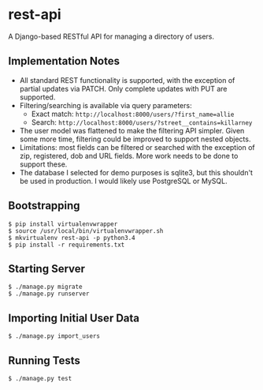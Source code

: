 # rest-api

A Django-based RESTful API for managing a directory of users.

## Implementation Notes

- All standard REST functionality is supported, with the exception of partial
updates via PATCH. Only complete updates with PUT are supported.
- Filtering/searching is available via query parameters:
    - Exact match: `http://localhost:8000/users/?first_name=allie`
    - Search: `http://localhost:8000/users/?street__contains=killarney`
- The user model was flattened to make the filtering API simpler. Given
some more time, filtering could be improved to support nested objects.
- Limitations: most fields can be filtered or searched with the exception of 
zip, registered, dob and URL fields. More work needs to be done to support
these.
- The database I selected for demo purposes is sqlite3, but this shouldn't be
used in production. I would likely use PostgreSQL or MySQL.

## Bootstrapping

```
$ pip install virtualenvwrapper
$ source /usr/local/bin/virtualenvwrapper.sh
$ mkvirtualenv rest-api -p python3.4
$ pip install -r requirements.txt
```

## Starting Server

```
$ ./manage.py migrate
$ ./manage.py runserver
```

## Importing Initial User Data

```
$ ./manage.py import_users
```

## Running Tests

```
$ ./manage.py test
```
